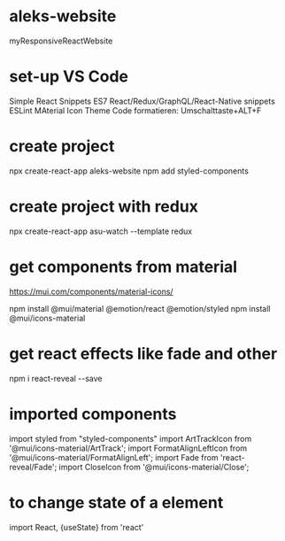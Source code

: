 # aleks-website
 myResponsiveReactWebsite
 
 # set-up VS Code
Simple React Snippets
ES7 React/Redux/GraphQL/React-Native snippets
ESLint
MAterial Icon Theme
Code formatieren: Umschalttaste+ALT+F

# create project

npx create-react-app aleks-website
npm add styled-components

# create project with redux
npx create-react-app asu-watch --template redux

# get components from material
https://mui.com/components/material-icons/

npm install @mui/material @emotion/react @emotion/styled
npm install @mui/icons-material

# get react effects like fade and other
npm i react-reveal --save

# imported components

import styled from "styled-components"
import ArtTrackIcon from '@mui/icons-material/ArtTrack';
import FormatAlignLeftIcon from '@mui/icons-material/FormatAlignLeft';
import Fade from 'react-reveal/Fade';
import CloseIcon from '@mui/icons-material/Close';

# to change state of a element
import React, {useState} from 'react'
